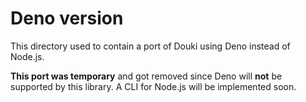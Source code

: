 # Deno version

This directory used to contain a port of Douki using Deno instead of Node.js.

**This port was temporary** and got removed since Deno will **not** be supported by this library. A CLI for Node.js will be implemented soon.
